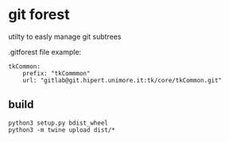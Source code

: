 # git forest
utilty to easly manage git subtrees

.gitforest file example:
```
tkCommon:
    prefix: "tkCommmon"
    url: "gitlab@git.hipert.unimore.it:tk/core/tkCommon.git"
```

## build
```
python3 setup.py bdist_wheel
python3 -m twine upload dist/*
```